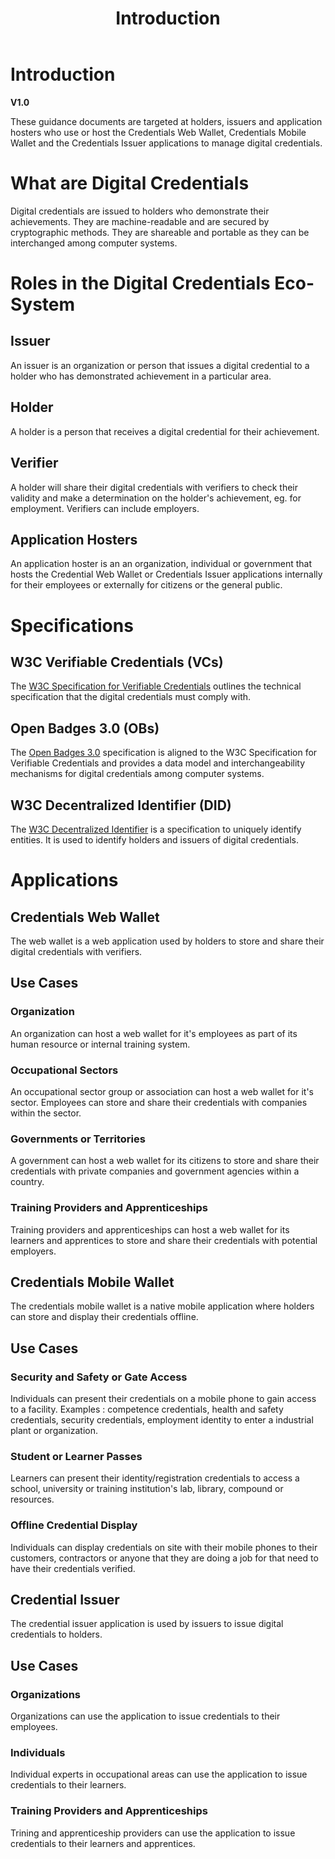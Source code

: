 ﻿---
title: Introduction
description: These guidance documents are for holders and issuers who use the Credentials Web Wallet and the Credentials Issuer applications.
has_children: false
nav_order: 1
---

# Introduction
**V1.0**

These guidance documents are targeted at holders, issuers and application hosters who use or host the Credentials Web Wallet, Credentials Mobile Wallet and the Credentials Issuer applications to manage digital credentials.

# What are Digital Credentials

Digital credentials are issued to holders who demonstrate their achievements. They are machine-readable and are secured by cryptographic methods. They are shareable and portable as they can be interchanged among computer systems.

# Roles in the Digital Credentials Eco-System

## Issuer

An issuer is an organization or person that issues a digital credential to a holder who has demonstrated achievement in a particular area.

## Holder

A holder is a person that receives a digital credential for their achievement.

## Verifier

A holder will share their digital credentials with verifiers to check their validity and make a determination on the holder's achievement, eg. for employment. Verifiers can include employers.

## Application Hosters

An application hoster is an an organization, individual or government that hosts the Credential Web Wallet or Credentials Issuer applications internally for their employees or externally for citizens or the general public.

# Specifications

## W3C Verifiable Credentials (VCs)

The [W3C Specification for Verifiable Credentials](https://www.w3.org/TR/vc-overview) outlines the technical specification that the digital credentials must comply with.

## Open Badges 3.0 (OBs)

The [Open Badges 3.0](https://www.imsglobal.org/spec/ob/v3p0) specification is aligned to the W3C Specification for Verifiable Credentials and provides a data model and interchangeability mechanisms for digital credentials among computer systems.

## W3C Decentralized Identifier (DID)

The [W3C Decentralized Identifier](https://www.w3.org/TR/did-1.1/) is a specification to uniquely identify entities. It is used to identify holders and issuers of digital credentials.

# Applications

## Credentials Web Wallet

The web wallet is a web application used by holders to store and share their digital credentials with verifiers.

## Use Cases

### Organization

An organization can host a web wallet for it's employees as part of its human resource or internal training system.

### Occupational Sectors

An occupational sector group or association can host a web wallet for it's sector. Employees can store and share their credentials with companies within the sector.

### Governments or Territories

A government can host a web wallet for its citizens to store and share their credentials with private companies and government agencies within a country.

### Training Providers and Apprenticeships

Training providers and apprenticeships can host a web wallet for its learners and apprentices to store and share their credentials with potential employers.

## Credentials Mobile Wallet

The credentials mobile wallet is a native mobile application where holders can store and display their credentials offline.

## Use Cases

### Security and Safety or Gate Access

Individuals can present their credentials on a mobile phone to gain access to a facility. Examples : competence credentials, health and safety credentials, security credentials, employment identity to enter a industrial plant or organization.

### Student or Learner Passes

Learners can present their identity/registration credentials to access a school, university or training institution's lab, library, compound or resources.

### Offline Credential Display

Individuals can display credentials on site with their mobile phones to their customers, contractors or anyone that they are doing a job for that need to have their credentials verified.

## Credential Issuer

The credential issuer application is used by issuers to issue digital credentials to holders.

## Use Cases

### Organizations

Organizations can use the application to issue credentials to their employees.

### Individuals

Individual experts in occupational areas can use the application to issue credentials to their learners.

### Training Providers and Apprenticeships

Trining and apprenticeship providers can use the application to issue credentials to their learners and apprentices.

